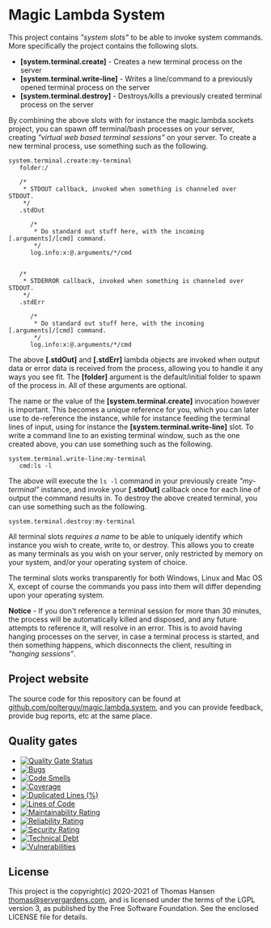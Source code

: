 
# Magic Lambda System

This project contains _"system slots"_ to be able to invoke system commands. More specifically the project
contains the following slots.

* __[system.terminal.create]__ - Creates a new terminal process on the server
* __[system.terminal.write-line]__ - Writes a line/command to a previously opened terminal process on the server
* __[system.terminal.destroy]__ - Destroys/kills a previously created terminal process on the server

By combining the above slots with for instance the magic.lambda.sockets project, you can spawn off terminal/bash
processes on your server, creating _"virtual web based terminal sessions"_ on your server. To create a new
terminal process, use something such as the following.

```
system.terminal.create:my-terminal
   folder:/

   /*
    * STDOUT callback, invoked when something is channeled over STDOUT.
    */
   .stdOut

      /*
       * Do standard out stuff here, with the incoming [.arguments]/[cmd] command.
       */
      log.info:x:@.arguments/*/cmd


   /*
    * STDERROR callback, invoked when something is channeled over STDOUT.
    */
   .stdErr

      /*
       * Do standard out stuff here, with the incoming [.arguments]/[cmd] command.
       */
      log.info:x:@.arguments/*/cmd
```

The above **[.stdOut]** and **[.stdErr]** lambda objects are invoked when output data or error data is
received from the process, allowing you to handle it any ways you see fit. The **[folder]** argument
is the default/initial folder to spawn of the process in. All of these arguments are optional.

The name or the value of the **[system.terminal.create]** invocation however is important. This becomes
a unique reference for you, which you can later use to de-reference the instance, while for instance
feeding the terminal lines of input, using for instance the **[system.terminal.write-line]** slot.
To write a command line to an existing terminal window, such as the one created above, you can use
something such as the following.

```
system.terminal.write-line:my-terminal
   cmd:ls -l
```

The above will execute the `ls -l` command in your previously create _"my-terminal"_ instance, and
invoke your **[.stdOut]** callback once for each line of output the command results in. To destroy
the above created terminal, you can use something such as the following.

```
system.terminal.destroy:my-terminal
```

All terminal slots _requires a name_ to be able to uniquely identify _which_ instance you wish to create,
write to, or destroy. This allows you to create as many terminals as you wish on your server, only restricted
by memory on your system, and/or your operating system of choice.

The terminal slots works transparently for both Windows, Linux and Mac OS X, except of course the commands
you pass into them will differ depending upon your operating system.

**Notice** - If you don't reference a terminal session for more than 30 minutes, the process will be
automatically killed and disposed, and any future attempts to reference it, will resolve in an error.
This is to avoid having hanging processes on the server, in case a terminal process is started, and
then something happens, which disconnects the client, resulting in _"hanging sessions"_.

## Project website

The source code for this repository can be found at [github.com/polterguy/magic.lambda.system](https://github.com/polterguy/magic.lambda.system), and you can provide feedback, provide bug reports, etc at the same place.

## Quality gates

- [![Quality Gate Status](https://sonarcloud.io/api/project_badges/measure?project=polterguy_magic.lambda.system&metric=alert_status)](https://sonarcloud.io/dashboard?id=polterguy_magic.lambda.system)
- [![Bugs](https://sonarcloud.io/api/project_badges/measure?project=polterguy_magic.lambda.system&metric=bugs)](https://sonarcloud.io/dashboard?id=polterguy_magic.lambda.system)
- [![Code Smells](https://sonarcloud.io/api/project_badges/measure?project=polterguy_magic.lambda.system&metric=code_smells)](https://sonarcloud.io/dashboard?id=polterguy_magic.lambda.system)
- [![Coverage](https://sonarcloud.io/api/project_badges/measure?project=polterguy_magic.lambda.system&metric=coverage)](https://sonarcloud.io/dashboard?id=polterguy_magic.lambda.system)
- [![Duplicated Lines (%)](https://sonarcloud.io/api/project_badges/measure?project=polterguy_magic.lambda.system&metric=duplicated_lines_density)](https://sonarcloud.io/dashboard?id=polterguy_magic.lambda.system)
- [![Lines of Code](https://sonarcloud.io/api/project_badges/measure?project=polterguy_magic.lambda.system&metric=ncloc)](https://sonarcloud.io/dashboard?id=polterguy_magic.lambda.system)
- [![Maintainability Rating](https://sonarcloud.io/api/project_badges/measure?project=polterguy_magic.lambda.system&metric=sqale_rating)](https://sonarcloud.io/dashboard?id=polterguy_magic.lambda.system)
- [![Reliability Rating](https://sonarcloud.io/api/project_badges/measure?project=polterguy_magic.lambda.system&metric=reliability_rating)](https://sonarcloud.io/dashboard?id=polterguy_magic.lambda.system)
- [![Security Rating](https://sonarcloud.io/api/project_badges/measure?project=polterguy_magic.lambda.system&metric=security_rating)](https://sonarcloud.io/dashboard?id=polterguy_magic.lambda.system)
- [![Technical Debt](https://sonarcloud.io/api/project_badges/measure?project=polterguy_magic.lambda.system&metric=sqale_index)](https://sonarcloud.io/dashboard?id=polterguy_magic.lambda.system)
- [![Vulnerabilities](https://sonarcloud.io/api/project_badges/measure?project=polterguy_magic.lambda.system&metric=vulnerabilities)](https://sonarcloud.io/dashboard?id=polterguy_magic.lambda.system)

## License

This project is the copyright(c) 2020-2021 of Thomas Hansen thomas@servergardens.com, and is licensed under the terms
of the LGPL version 3, as published by the Free Software Foundation. See the enclosed LICENSE file for details.
